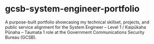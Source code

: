 # gcsb-system-engineer-portfolio
A purpose-built portfolio showcasing my technical skillset, projects, and public service alignment for the System Engineer – Level 1 / Kaipūkaha Pūnaha – Taumata 1 role at the Government Communications Security Bureau (GCSB).
